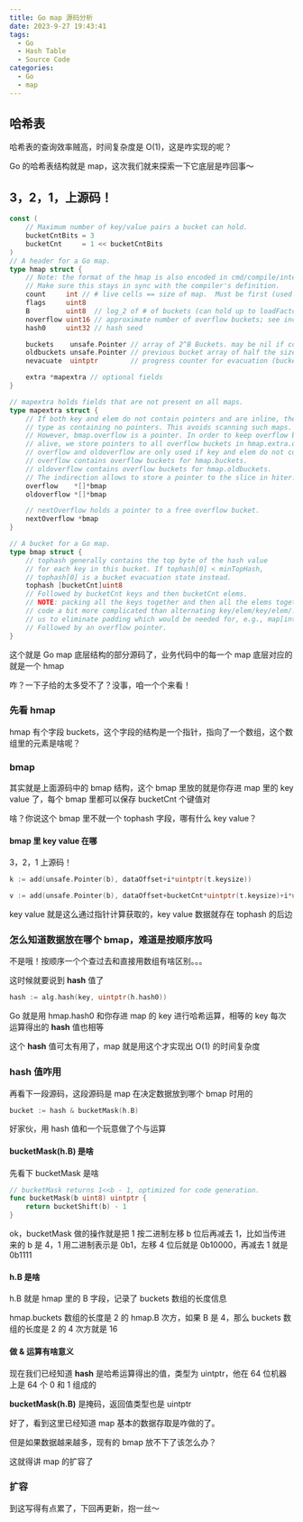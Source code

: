 ```yaml
---
title: Go map 源码分析
date: 2023-9-27 19:43:41
tags:
  - Go
  - Hash Table
  - Source Code
categories:
  - Go
  - map
---
```

## 哈希表
哈希表的查询效率贼高，时间复杂度是 O(1)，这是咋实现的呢？

Go 的哈希表结构就是 map，这次我们就来探索一下它底层是咋回事～

## 3，2，1，上源码！
``` Go
const (
	// Maximum number of key/value pairs a bucket can hold.
	bucketCntBits = 3
	bucketCnt     = 1 << bucketCntBits
)
// A header for a Go map.
type hmap struct {
	// Note: the format of the hmap is also encoded in cmd/compile/internal/gc/reflect.go.
	// Make sure this stays in sync with the compiler's definition.
	count     int // # live cells == size of map.  Must be first (used by len() builtin)
	flags     uint8
	B         uint8  // log_2 of # of buckets (can hold up to loadFactor * 2^B items)
	noverflow uint16 // approximate number of overflow buckets; see incrnoverflow for details
	hash0     uint32 // hash seed

	buckets    unsafe.Pointer // array of 2^B Buckets. may be nil if count==0.
	oldbuckets unsafe.Pointer // previous bucket array of half the size, non-nil only when growing
	nevacuate  uintptr        // progress counter for evacuation (buckets less than this have been evacuated)

	extra *mapextra // optional fields
}

// mapextra holds fields that are not present on all maps.
type mapextra struct {
	// If both key and elem do not contain pointers and are inline, then we mark bucket
	// type as containing no pointers. This avoids scanning such maps.
	// However, bmap.overflow is a pointer. In order to keep overflow buckets
	// alive, we store pointers to all overflow buckets in hmap.extra.overflow and hmap.extra.oldoverflow.
	// overflow and oldoverflow are only used if key and elem do not contain pointers.
	// overflow contains overflow buckets for hmap.buckets.
	// oldoverflow contains overflow buckets for hmap.oldbuckets.
	// The indirection allows to store a pointer to the slice in hiter.
	overflow    *[]*bmap
	oldoverflow *[]*bmap

	// nextOverflow holds a pointer to a free overflow bucket.
	nextOverflow *bmap
}

// A bucket for a Go map.
type bmap struct {
	// tophash generally contains the top byte of the hash value
	// for each key in this bucket. If tophash[0] < minTopHash,
	// tophash[0] is a bucket evacuation state instead.
	tophash [bucketCnt]uint8
	// Followed by bucketCnt keys and then bucketCnt elems.
	// NOTE: packing all the keys together and then all the elems together makes the
	// code a bit more complicated than alternating key/elem/key/elem/... but it allows
	// us to eliminate padding which would be needed for, e.g., map[int64]int8.
	// Followed by an overflow pointer.
}
```

这个就是 Go map 底层结构的部分源码了，业务代码中的每一个 map 底层对应的就是一个 hmap

咋？一下子给的太多受不了？没事，咱一个个来看！

### 先看 hmap
hmap 有个字段 buckets，这个字段的结构是一个指针，指向了一个数组，这个数组里的元素是啥呢？

### bmap
其实就是上面源码中的 bmap 结构，这个 bmap 里放的就是你存进 map 里的 key value 了，每个 bmap 里都可以保存 bucketCnt 个键值对

啥？你说这个 bmap 里不就一个 tophash 字段，哪有什么 key value？

#### bmap 里 key value 在哪
3，2，1 上源码！
``` Go
k := add(unsafe.Pointer(b), dataOffset+i*uintptr(t.keysize))

v := add(unsafe.Pointer(b), dataOffset+bucketCnt*uintptr(t.keysize)+i*uintptr(t.valuesize))
```
key value 就是这么通过指针计算获取的，key value 数据就存在 tophash 的后边

### 怎么知道数据放在哪个 bmap，难道是按顺序放吗
不是哦！按顺序一个个查过去和直接用数组有啥区别。。。

这时候就要说到 **hash** 值了

``` Go
hash := alg.hash(key, uintptr(h.hash0))
```

Go 就是用 hmap.hash0 和你存进 map 的 key 进行哈希运算，相等的 key 每次运算得出的 **hash** 值也相等


这个 **hash** 值可太有用了，map 就是用这个才实现出 O(1) 的时间复杂度

### hash 值咋用
再看下一段源码，这段源码是 map 在决定数据放到哪个 bmap 时用的
``` Go
bucket := hash & bucketMask(h.B)
```
好家伙，用 hash 值和一个玩意做了个与运算

#### bucketMask(h.B) 是啥
先看下 bucketMask 是啥
``` Go
// bucketMask returns 1<<b - 1, optimized for code generation.
func bucketMask(b uint8) uintptr {
	return bucketShift(b) - 1
}
```
ok，bucketMask 做的操作就是把 1 按二进制左移 b 位后再减去 1，比如当传进来的 b 是 4，1 用二进制表示是 0b1，左移 4 位后就是 0b10000，再减去 1 就是 0b1111

#### h.B 是啥
h.B 就是 hmap 里的 B 字段，记录了 buckets 数组的长度信息

hmap.buckets 数组的长度是 2 的 hmap.B 次方，如果 B 是 4，那么 buckets 数组的长度是 2 的 4 次方就是 16

#### 做 & 运算有啥意义
现在我们已经知道 **hash** 是哈希运算得出的值，类型为 uintptr，他在 64 位机器上是 64 个 0 和 1 组成的

**bucketMask(h.B)** 是掩码，返回值类型也是 uintptr



好了，看到这里已经知道 map 基本的数据存取是咋做的了。

但是如果数据越来越多，现有的 bmap 放不下了该怎么办？

这就得讲 map 的扩容了

### 扩容
到这写得有点累了，下回再更新，抱一丝～